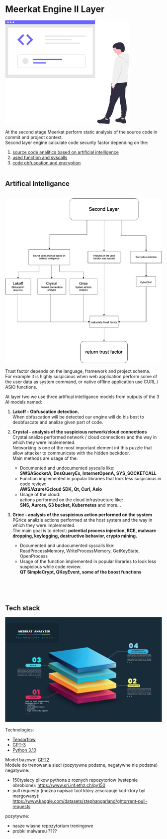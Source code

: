 # Meerkat Engine II Layer 

<img src="undraw_code_inspection_bdl7.svg" width=400>

At the second stage Meerkat perform static analysis of the source code in commit and project context.  
Second layer engine calculate code security factor depending on the: 
1. [source code analitics based on artificial intelligence](#Artifical_Intelligance)
2. [used function and syscalls](#functions_and_syscalls)
3. [code obfuscation and encryption](#obfuscation_and_encryption)
<br><br>

## Artifical Intelligance  
<br>
<img src="layer-II-diagram.png" width=700>  
<br>  

Trust factor depends on the language, framework and project schema.  
For example it is highly suspicious when web application perform some of the user data as system command, or native offline application use CURL / ASIO functions.  
  
At layer two we use three artifical intelligance models 
from outputs of the 3 AI models named:
1. **Lakoff - Obfuscation detection.**  
    When obfuscation will be detected our engine will do his
    best to deobfuscate and analize given part of code.  
      
2. **Crystal -  analysis of the suspicious network/cloud connections**  
    Crystal analize performed network / cloud connections and the way in which they were implemented.  
    Networking is one of the most important element int this puzzle that allow attacker to communicate with the hidden beckdoor.    
    Main methods are usage of the: 
    - Documented and undocumented syscalls like:  
    **SWSASocketA, DnsQueryEx, InternetOpenA, SYS_SOCKETCALL**
    - Function implemented in popular libraries that look less suspicious in code review:  
    **AWS/Azure/Gcloud SDK, Qt, Curl, Asio**
    - Usage of the cloud:  
    actions performed on the cloud infrastructure like:  
    **SNS, Aurora, S3 bucket, Kubernetes** and more...   

3. **Grice - analysis of the suspicious action performed on the system**   
    PGrice analizie actions performed at the host system and the way in which they were implemented.  
    The main goal is to detect: **potential process injection, RCE, malware dropping, keylogging, destructive behavior, crypto mining.** 
    - Documented and undocumented syscalls like:  
    ReadProcessMemory, WriteProcessMemory, GetKeyState, OpenProcess  
    - Usage of the function implemented in popular libraries to look less suspicious while code review:  
    **QT SimpleCrypt, QKeyEvent, some of the boost functions**

<br><br><br>
## Tech stack
![tech_stack](tech_stack.png)

Technologies:  
- [Tensorflow](https://www.tensorflow.org/)  
- [GPT-3](https://huggingface.co/)  
- [Python 3.10](https://www.python.org/)




Model bazowy: [GPT2](https://huggingface.co/gpt2)  
Modele do trenowania sieci (pozytywne podatne, negatywne nie podatne)  
negatywne:  
- 150tysiecy plikow pythona z roznych repozytoriow (wstepnie obrobione): https://www.sri.inf.ethz.ch/py150  
- pull requesty (można napisać tool który zescrapuje kod ktory byl mergowany): https://www.kaggle.com/datasets/stephangarland/ghtorrent-pull-requests  
  
pozytywne:  
- nasze wlasne repozytorium treningowe  
- probki malwareu ????  
